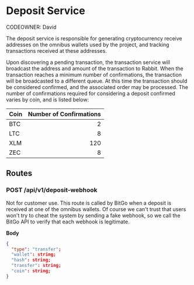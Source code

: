 # Deposit Service

CODEOWNER: David

The deposit service is responsible for generating cryptocurrency receive addresses on the omnibus wallets used by the project, and tracking transactions received at these addresses. 

Upon discovering a pending transaction, the transaction service will broadcast the address and amount of the transaction to Rabbit. When the transaction reaches a minimum number of confirmations, 
the transaction will be broadcasted to a different queue. At this time the transaction should be considered confirmed, and the associated order may be processed. The number of confirmations required for 
considering a deposit confirmed varies by coin, and is listed below:

|Coin|Number of Confirmations|
|:---|----------------------:|
|BTC |2|
|LTC |8|
|XLM |120|
|ZEC |8|

## Routes

### POST /api/v1/deposit-webhook
Not for customer use. This route is called by BitGo when a deposit is received at one of the omnibus wallets.
Of course we can't trust that users won't try to cheat the system by sending a fake webhook, so we call the BitGo API to verify that each webhook is legitimate.

**Body**
```json
{
  "type": "transfer";
  "wallet": string;
  "hash": string;
  "transfer": string;
  "coin": string;
}
```
